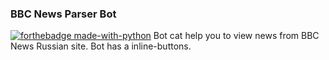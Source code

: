 ### BBC News Parser Bot
[![forthebadge made-with-python](http://ForTheBadge.com/images/badges/made-with-python.svg)](https://www.python.org/)
Bot cat help you to view news from BBC News Russian site. Bot has a inline-buttons.
